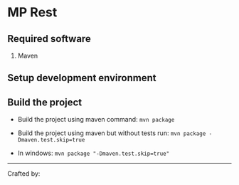 MP Rest
===================

Required software
-------------
 1. Maven

Setup development environment
-------------
  

Build the project
-------------

 - Build the project using maven command:
`mvn package`

 - Build the project using maven but without tests run: 
`mvn package -Dmaven.test.skip=true`

- In windows: 
`mvn package "-Dmaven.test.skip=true"`

----------
Crafted by: